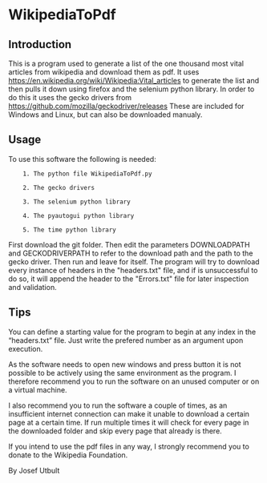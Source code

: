 # WikipediaToPdf

## Introduction
This is a program used to generate a list of the one thousand most vital articles from wikipedia and download them as pdf.
It uses https://en.wikipedia.org/wiki/Wikipedia:Vital_articles to generate the list and then pulls it down using firefox
and the selenium python library. In order to do this it uses the gecko drivers from https://github.com/mozilla/geckodriver/releases
These are included for Windows and Linux, but can also be downloaded manualy.

## Usage
To use this software the following is needed:

        1. The python file WikipediaToPdf.py
        
        2. The gecko drivers
        
        3. The selenium python library
        
        4. The pyautogui python library
        
        5. The time python library

First download the git folder. Then edit the parameters DOWNLOADPATH and GECKODRIVERPATH to refer to the download path and the path to
the gecko driver. Then run and leave for itself. The program will try to download every instance of headers in the "headers.txt" file,
and if is unsuccessful to do so, it will append the header to the "Errors.txt" file  for later inspection and validation.

## Tips
You can define a starting value for the program to begin at any index in the “headers.txt” file. Just write the prefered number as an argument upon execution.

As the software needs to open new windows and press button it is not possible to be actively using the same environment as the program.
I therefore recommend you to run the software on an unused computer or on a virtual machine.

I also recommend you to run the software a couple of times, as an insufficient internet connection can make it unable to download a
certain page at a certain time. If run multiple times it will check for every page in the downloaded folder and skip every page that
already is there.

If you intend to use the pdf files in any way, I strongly recommend you to donate to the Wikipedia Foundation.

By Josef Utbult
